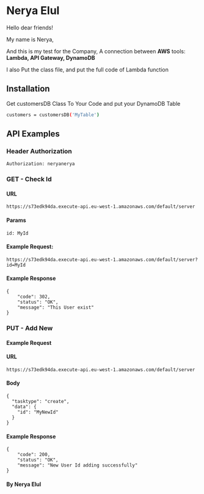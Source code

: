 # Nerya Elul 

Hello dear friends!

My name is Nerya, 

And this is my test for the Company, 
A connection between **AWS** tools: **Lambda, API Gateway, DynamoDB**

I also Put the class file, and put the full code of Lambda function

## Installation

Get customersDB Class To Your Code and put your DynamoDB Table

```bash
customers = customersDB('MyTable')
```

## API Examples
### Header Authorization 
```
Authorization: neryanerya
```
### GET - Check Id
#### URL
```https://s73edk94da.execute-api.eu-west-1.amazonaws.com/default/server```

#### Params
```id: MyId```

#### Example Request: 
```https://s73edk94da.execute-api.eu-west-1.amazonaws.com/default/server?id=MyId```

#### Example Response
```
{
    "code": 302,
    "status": "OK",
    "message": "This User exist"
}
```

### PUT - Add New
#### Example Request
#### URL 
```https://s73edk94da.execute-api.eu-west-1.amazonaws.com/default/server```
#### Body
```
{
  "tasktype": "create",
  "data": {
    "id": "MyNewId"
  }
}
```
#### Example Response
```
{
    "code": 200,
    "status": "OK",
    "message": "New User Id adding successfully"
}
```

#### By Nerya Elul

